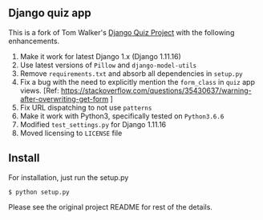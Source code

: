 ## Django quiz app


This is a fork of Tom Walker's [Django Quiz Project](https://github.com/tomwalker/django_quiz) with the following enhancements.

1. Make it work for latest Django 1.x (Django 1.11.16)
2. Use latest versions of `Pillow` and `django-model-utils`
3. Remove `requirements.txt` and absorb all dependencies in `setup.py`
4. Fix a bug with the need to explicitly mention the `form_class` in `quiz` app views. [Ref: https://stackoverflow.com/questions/35430637/warning-after-overwriting-get-form ]
5. Fix URL dispatching to not use `patterns`
6. Make it work with Python3, specifically tested on `Python3.6.6`
7. Modified `test_settings.py` for Django 1.11.16
8. Moved licensing to `LICENSE` file

## Install

For installation, just run the setup.py

    $ python setup.py

Please see the original project README for rest of the details.
